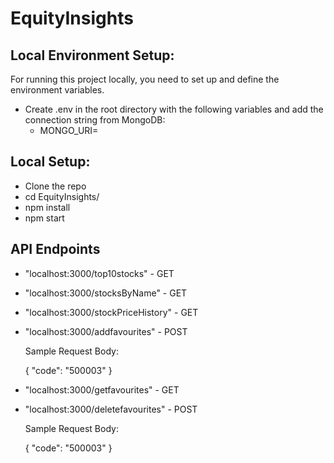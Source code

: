 # EquityInsights
## Local Environment Setup:
For running this project locally, you need to set up and define the environment variables.
- Create .env in the root directory with the following variables and add the connection string from MongoDB:
    - MONGO_URI=

## Local Setup:
- Clone the repo
- cd EquityInsights/
- npm install
- npm start

## API Endpoints
- "localhost:3000/top10stocks" - GET
- "localhost:3000/stocksByName" - GET
- "localhost:3000/stockPriceHistory" - GET
- "localhost:3000/addfavourites" - POST
  
  Sample Request Body:
  
    {
      "code": "500003"
    }
  
- "localhost:3000/getfavourites" - GET
- "localhost:3000/deletefavourites" - POST
  
  Sample Request Body:
  
    {
      "code": "500003"
    }
